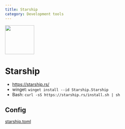```yaml
---
title: Starship
category: Development tools
---
```


<img src="https://starship.rs/icon.png" width="96">

# Starship

- https://starship.rs/
- winget: `winget install --id Starship.Starship`
- Bash: `curl -sS https://starship.rs/install.sh | sh`


## Config

[starship.toml](https://github.com/FelisDiligens/dotfiles/blob/master/.config/starship.toml)
